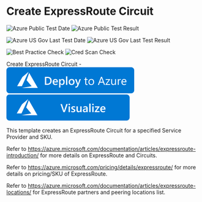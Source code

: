 # Create ExpressRoute Circuit

![Azure Public Test Date](https://azurequickstartsservice.blob.core.windows.net/badges/quickstarts/microsoft.network/expressroute-circuit-create/PublicLastTestDate.svg)
![Azure Public Test Result](https://azurequickstartsservice.blob.core.windows.net/badges/quickstarts/microsoft.network/expressroute-circuit-create/PublicDeployment.svg)

![Azure US Gov Last Test Date](https://azurequickstartsservice.blob.core.windows.net/badges/quickstarts/microsoft.network/expressroute-circuit-create/FairfaxLastTestDate.svg)
![Azure US Gov Last Test Result](https://azurequickstartsservice.blob.core.windows.net/badges/quickstarts/microsoft.network/expressroute-circuit-create/FairfaxDeployment.svg)

![Best Practice Check](https://azurequickstartsservice.blob.core.windows.net/badges/quickstarts/microsoft.network/expressroute-circuit-create/BestPracticeResult.svg)
![Cred Scan Check](https://azurequickstartsservice.blob.core.windows.net/badges/quickstarts/microsoft.network/expressroute-circuit-create/CredScanResult.svg)

Create ExpressRoute Circuit  - [![Deploy To Azure](https://raw.githubusercontent.com/Azure/azure-quickstart-templates/master/1-CONTRIBUTION-GUIDE/images/deploytoazure.svg?sanitize=true)](https://portal.azure.com/#create/Microsoft.Template/uri/https%3A%2F%2Fraw.githubusercontent.com%2FAzure%2Fazure-quickstart-templates%2Fmaster%2Fquickstarts%2Fmicrosoft.network%2Fexpressroute-circuit-create%2Fazuredeploy.json)  [![Visualize](https://raw.githubusercontent.com/Azure/azure-quickstart-templates/master/1-CONTRIBUTION-GUIDE/images/visualizebutton.svg?sanitize=true)](http://armviz.io/#/?load=https%3A%2F%2Fraw.githubusercontent.com%2FAzure%2Fazure-quickstart-templates%2Fmaster%2Fquickstarts%2Fmicrosoft.network%2Fexpressroute-circuit-create%2Fazuredeploy.json)

This template creates an ExpressRoute Circuit for a specified Service Provider and SKU.

Refer to https://azure.microsoft.com/documentation/articles/expressroute-introduction/ for more details on ExpressRoute and Circuits.

Refer to https://azure.microsoft.com/pricing/details/expressroute/ for more details on pricing/SKU of ExpressRoute.

Refer to https://azure.microsoft.com/documentation/articles/expressroute-locations/ for ExpressRoute partners and peering locations list.


